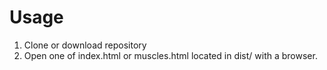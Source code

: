 Usage
=====
1. Clone or download repository 
2. Open one of index.html or muscles.html located in dist/ with a browser.
